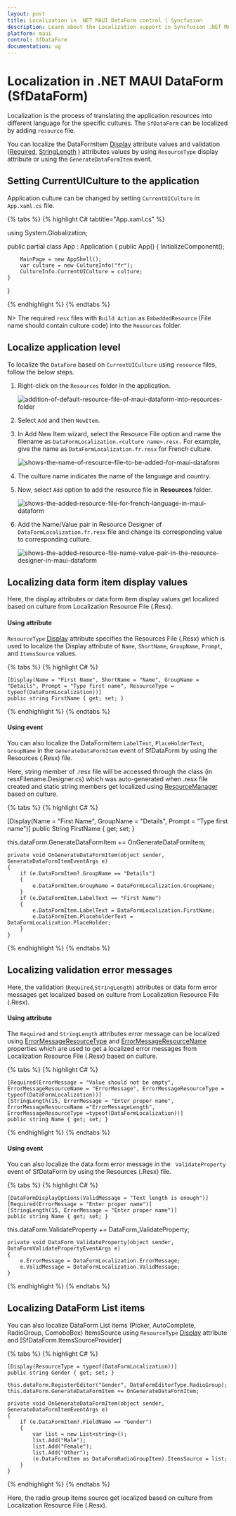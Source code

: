 ```yaml
---
layout: post
title: Localization in .NET MAUI DataForm control | Syncfusion
description: Learn about the Localization support in Syncfusion .NET MAUI DataForm(SfDataForm) control in mobile and desktop applications from a single shared codebase.
platform: maui
control: SfDataForm
documentation: ug
---
```


# Localization in .NET MAUI DataForm (SfDataForm)

Localization is the process of translating the application resources into different language for the specific cultures. The `SfDataForm` can be localized by adding `resource` file. 

You can localize the DataFormItem [Display](https://learn.microsoft.com/en-us/dotnet/api/system.componentmodel.dataannotations.displayattribute?view=net-7.0) attribute values and validation ([Required](https://docs.microsoft.com/en-us/dotnet/api/system.componentmodel.dataannotations.requiredattribute?view=netframework-4.8), [StringLength](https://docs.microsoft.com/en-us/dotnet/api/system.componentmodel.dataannotations.stringlengthattribute?view=netframework-4.8) ) attributes values by using `ResourceType` display attribute or using the `GenerateDataFormItem` event.

## Setting CurrentUICulture to the application

Application culture can be changed by setting `CurrentUICulture` in `App.xaml.cs` file.

{% tabs %}
{% highlight C# tabtitle="App.xaml.cs" %}

using System.Globalization;

public partial class App : Application
{
	public App()
	{
		InitializeComponent();

		MainPage = new AppShell();
        var culture = new CultureInfo("fr");
        CultureInfo.CurrentUICulture = culture;
    }
}

{% endhighlight %}
{% endtabs %}

N>
The required `resx` files with `Build Action` as `EmbeddedResource` (File name should contain culture code) into the `Resources` folder.

## Localize application level

To localize the `DataForm` based on `CurrentUICulture` using `resource` files, follow the below steps.

1. Right-click on the `Resources` folder in the application.

    ![addition-of-default-resource-file-of-maui-dataform-into-resources-folder](images/localization/addition-of-default-resource-file-of-maui-dataform-into-resources-folder.png)

2. Select `Add` and then `NewItem`.
3. In Add New Item wizard, select the Resource File option and name the filename as `DataFormLocalization.<culture name>.resx.` For example, give the name as `DataFormLocalization.fr.resx` for French culture.

    ![shows-the-name-of-resource-file-to-be-added-for-maui-dataform](images/localization/shows-the-name-of-resource-file-to-be-added-for-maui-dataform.png)

4. The culture name indicates the name of the language and country.

5. Now, select `Add` option to add the resource file in **Resources** folder.

    ![shows-the-added-resource-file-for-french-language-in-maui-dataform](images/localization/shows-the-added-resource-file-for-french-language-in-maui-dataform.png)

6. Add the Name/Value pair in Resource Designer of `DataFormLocalization.fr.resx` file and change its corresponding value to corresponding culture.
 
    ![shows-the-added-resource-file-name-value-pair-in-the-resource-designer-in-maui-dataform](images/localization/shows-the-added-resource-file-name-value-pair-in-the-resource-designer-in-maui-dataform.png)

## Localizing data form item display values

Here, the display attributes or data form item display values get localized based on culture from Localization Resource File (.Resx).

#### Using attribute

`ResourceType` [Display](https://learn.microsoft.com/en-us/dotnet/api/system.componentmodel.dataannotations.displayattribute?view=net-7.0) attribute specifies the Resources File (.Resx) which is used to localize the Display attribute of `Name`, `ShortName`, `GroupName`, `Prompt`, and `ItemsSource` values.

{% tabs %}
{% highlight C# %}

    [Display(Name = "First Name", ShortName = "Name", GroupName = "Details", Prompt = "Type first name", ResourceType = typeof(DataFormLocalization))]
    public string FirstName { get; set; }

{% endhighlight %}
{% endtabs %}

#### Using event

You can also localize the DataFormItem `LabelText`, `PlaceHolderText`, `GroupName` in the `GenerateDataFormItem` event of SfDataForm by using the Resources (.Resx) file.

Here, string member of .resx file will be accessed through the class (in resxFilename.Designer.cs) which was auto-generated when .resx file created and static string members get localized using [ResourceManager](https://learn.microsoft.com/en-us/dotnet/api/system.resources.resourcemanager.getstring?view=net-7.0) based on culture.

{% tabs %}
{% highlight C# %}

[Display(Name = "First Name", GroupName = "Details", Prompt = "Type first name")]
public String FirstName { get; set; }

this.dataForm.GenerateDataFormItem += OnGenerateDataFormItem;

    private void OnGenerateDataFormItem(object sender, GenerateDataFormItemEventArgs e)
    {
        if (e.DataFormItem?.GroupName == "Details")
        {
            e.DataFormItem.GroupName = DataFormLocalization.GroupName;
        }
        if (e.DataFormItem.LabelText == "First Name")
        {
            e.DataFormItem.LabelText = DataFormLocalization.FirstName;
            e.DataFormItem.PlaceholderText = DataFormLocalization.PlaceHolder;
        }
    }

{% endhighlight %}
{% endtabs %}

## Localizing validation error messages

Here, the validation (`Required`,`StringLength`) attributes or data form error messages get localized based on culture from Localization Resource File (.Resx).

#### Using attribute

The `Required` and `StringLength` attributes error message can be localized using [ErrorMessageResourceType](https://docs.microsoft.com/en-us/dotnet/api/system.componentmodel.dataannotations.validationattribute.errormessageresourcetype?redirectedfrom=MSDN&view=net-5.0#System_ComponentModel_DataAnnotations_ValidationAttribute_ErrorMessageResourceType ) and [ErrorMessageResourceName](https://docs.microsoft.com/en-us/dotnet/api/system.componentmodel.dataannotations.validationattribute.errormessageresourcetype?redirectedfrom=MSDN&view=net-5.0#System_ComponentModel_DataAnnotations_ValidationAttribute_ErrorMessageResourceType ) properties which are used to get a localized error messages from Localization Resource File (.Resx) based on culture.

{% tabs %}
{% highlight C# %}

    [Required(ErrorMessage = "Value should not be empty", ErrorMessageResourceName = "ErrorMessage", ErrorMessageResourceType = typeof(DataFormLocalization))]
    [StringLength(15, ErrorMessage = "Enter proper name", ErrorMessageResourceName ="ErrorMessageLength", ErrorMessageResourceType =typeof(DataFormLocalization))]
    public string Name { get; set; }

{% endhighlight %}
{% endtabs %}

#### Using event

You can also localize the data form error message in the ` ValidateProperty` event of SfDataForm by using the Resources (.Resx) file.

{% tabs %}
{% highlight C# %}

    [DataFormDisplayOptions(ValidMessage = "Text length is enough")]
    [Required(ErrorMessage = "Enter proper name")]
    [StringLength(15, ErrorMessage = "Enter proper name")]
    public string Name { get; set; }

this.dataForm.ValidateProperty += DataForm_ValidateProperty;

    private void DataForm_ValidateProperty(object sender, DataFormValidatePropertyEventArgs e)
    {
        e.ErrorMessage = DataFormLocalization.ErrorMessage;
        e.ValidMessage = DataFormLocalization.ValidMessage;
    }

{% endhighlight %}
{% endtabs %}


## Localizing DataForm List items

You can also localize DataForm List items (Picker, AutoComplete, RadioGroup, ComoboBox) ItemsSource using `ResourceType` [Display](https://learn.microsoft.com/en-us/dotnet/api/system.componentmodel.dataannotations.displayattribute?view=net-7.0) attribute and [SfDataForm.ItemsSourceProvider]

{% tabs %}
{% highlight C# %}

    [Display(ResourceType = typeof(DataFormLocalization))]
    public string Gender { get; set; }

    this.dataForm.RegisterEditor("Gender", DataFormEditorType.RadioGroup);
    this.dataForm.GenerateDataFormItem += OnGenerateDataFormItem;

    private void OnGenerateDataFormItem(object sender, GenerateDataFormItemEventArgs e)
    {
        if (e.DataFormItem?.FieldName == "Gender")
        {
            var list = new List<string>();
            list.Add("Male");
            list.Add("Female");
            list.Add("Other");
            (e.DataFormItem as DataFormRadioGroupItem).ItemsSource = list;            
        }
    }

{% endhighlight %}
{% endtabs %}

Here, the radio group items source get localized based on culture from Localization Resource File (.Resx).